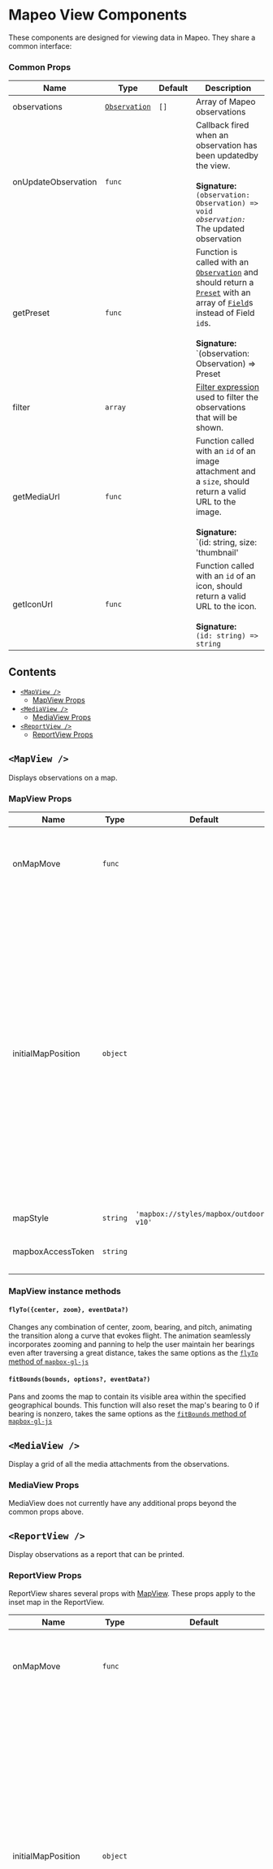 # Mapeo View Components

These components are designed for viewing data in Mapeo. They share a common interface:

### Common Props

| Name                | Type                                                                                         | Default | Description                                                                                                                                                                                                                                                                                                                                                                                                                                                                               |
| ------------------- | -------------------------------------------------------------------------------------------- | ------- | ----------------------------------------------------------------------------------------------------------------------------------------------------------------------------------------------------------------------------------------------------------------------------------------------------------------------------------------------------------------------------------------------------------------------------------------------------------------------------------------- |
| observations        | [`Observation`](https://github.com/digidem/mapeo-schema/blob/master/schema/observation.json) | `[]`    | Array of Mapeo observations                                                                                                                                                                                                                                                                                                                                                                                                                                                               |
| onUpdateObservation | `func`                                                                                       |         | Callback fired when an observation has been updatedby the view. <br /> <br /> **Signature:** <br /> `(observation: Observation) => void` _`observation:`_ The updated observation                                                                                                                                                                                                                                                                                                         |
| getPreset           | `func`                                                                                       |         | Function is called with an [`Observation`](https://github.com/digidem/mapeo-schema/blob/master/schema/observation.json) and should return a [`Preset`](https://github.com/digidem/mapeo-schema/blob/master/schema/preset.json) with an array of [`Field`](https://github.com/digidem/mapeo-schema/blob/master/schema/field.json)s instead of Field `id`s.<br /><br /> **Signature:** <br /> `(observation: Observation) => Preset | void` _`observation:`_ The observation to be rendered |
| filter              | `array`                                                                                      |         | [Filter expression](https://github.com/digidem/mapeo-entity-filter#filter-expression-language) used to filter the observations that will be shown.                                                                                                                                                                                                                                                                                                                                        |
| getMediaUrl         | `func`                                                                                       |         | Function called with an `id` of an image attachment and a `size`, should return a valid URL to the image. <br /> <br /> **Signature:** <br /> `(id: string, size: 'thumbnail' | 'preview' | 'original') => string`                                                                                                                                                                                                                                                                        |
| getIconUrl          | `func`                                                                                       |         | Function called with an `id` of an icon, should return a valid URL to the icon.<br /> <br /> **Signature:** <br /> `(id: string) => string`                                                                                                                                                                                                                                                                                                                                               |

## Contents

- [`<MapView />`](#mapview-)
  - [MapView Props](#mapview-props)
- [`<MediaView />`](#mediaview-)
  - [MediaView Props](#mediaview-props)
- [`<ReportView />`](#reportview-)
  - [ReportView Props](#reportview-props)

## `<MapView />`

Displays observations on a map.

### MapView Props

| Name               | Type     | Default                                 | Description                                                                                                                                                                                                                                                                                                                                                                                                                                                          |
| ------------------ | -------- | --------------------------------------- | -------------------------------------------------------------------------------------------------------------------------------------------------------------------------------------------------------------------------------------------------------------------------------------------------------------------------------------------------------------------------------------------------------------------------------------------------------------------- |
| onMapMove          | `func`   |                                         | Called with [CameraOptions](https://docs.mapbox.com/mapbox-gl-js/api/#cameraoptions) with properties `center`, `zoom`, `bearing`, `pitch` whenever the map is moved                                                                                                                                                                                                                                                                                                  |
| initialMapPosition | `object` |                                         | Initial [`CameraOptions`](https://docs.mapbox.com/mapbox-gl-js/api/#cameraoptions) position for map - an object with properties `center`, `zoom`, `bearing`, `pitch`. If this is not set then the map will by default zoom to the bounds of the observations. If you are going to unmount and re-mount this component (e.g. within tabs) then you will want to use onMove to store the position in state, and pass it as initialPosition for when the map re-mounts. |
| mapStyle           | `string` | `'mapbox://styles/mapbox/outdoors-v10'` | A [Mapbox Style URL](https://docs.mapbox.com/help/glossary/style-url/)                                                                                                                                                                                                                                                                                                                                                                                               |
| mapboxAccessToken  | `string` |                                         | A [Mapbox Access Token](https://docs.mapbox.com/help/glossary/access-token/) used to access the style                                                                                                                                                                                                                                                                                                                                                                |

### MapView instance methods

#### `flyTo({center, zoom}, eventData?)`

Changes any combination of center, zoom, bearing, and pitch, animating the transition along a curve that evokes flight. The animation seamlessly incorporates zooming and panning to help the user maintain her bearings even after traversing a great distance, takes the same options as the
[`flyTo` method of
`mapbox-gl-js`](https://docs.mapbox.com/mapbox-gl-js/api/#map#flyto)

#### `fitBounds(bounds, options?, eventData?)`

Pans and zooms the map to contain its visible area within the specified geographical bounds. This function will also reset the map's bearing to 0 if bearing is nonzero, takes the same options as the
[`fitBounds` method of
`mapbox-gl-js`](https://docs.mapbox.com/mapbox-gl-js/api/#map#fitbounds)

## `<MediaView />`

Display a grid of all the media attachments from the observations.

### MediaView Props

MediaView does not currently have any additional props beyond the common props
above.

## `<ReportView />`

Display observations as a report that can be printed.

### ReportView Props

ReportView shares several props with [MapView](#mapview-). These props apply to
the inset map in the ReportView.

| Name               | Type     | Default                                 | Description                                                                                                                                                                                                                                                                                                                                                                                                                                                          |
| ------------------ | -------- | --------------------------------------- | -------------------------------------------------------------------------------------------------------------------------------------------------------------------------------------------------------------------------------------------------------------------------------------------------------------------------------------------------------------------------------------------------------------------------------------------------------------------- |
| onMapMove          | `func`   |                                         | Called with [CameraOptions](https://docs.mapbox.com/mapbox-gl-js/api/#cameraoptions) with properties `center`, `zoom`, `bearing`, `pitch` whenever the map is moved                                                                                                                                                                                                                                                                                                  |
| initialMapPosition | `object` |                                         | Initial [`CameraOptions`](https://docs.mapbox.com/mapbox-gl-js/api/#cameraoptions) position for map - an object with properties `center`, `zoom`, `bearing`, `pitch`. If this is not set then the map will by default zoom to the bounds of the observations. If you are going to unmount and re-mount this component (e.g. within tabs) then you will want to use onMove to store the position in state, and pass it as initialPosition for when the map re-mounts. |
| mapStyle           | `string` | `'mapbox://styles/mapbox/outdoors-v10'` | A [Mapbox Style URL](https://docs.mapbox.com/help/glossary/style-url/)                                                                                                                                                                                                                                                                                                                                                                                               |
| mapboxAccessToken  | `string` |                                         | A [Mapbox Access Token](https://docs.mapbox.com/help/glossary/access-token/) used to access the style                                                                                                                                                                                                                                                                                                                                                                |
